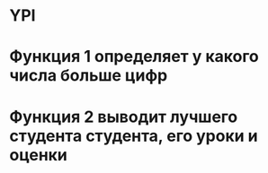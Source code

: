 # YPI
# Функция 1 определяет у какого числа больше цифр
# Функция 2 выводит лучшего студента студента, его уроки и оценки

